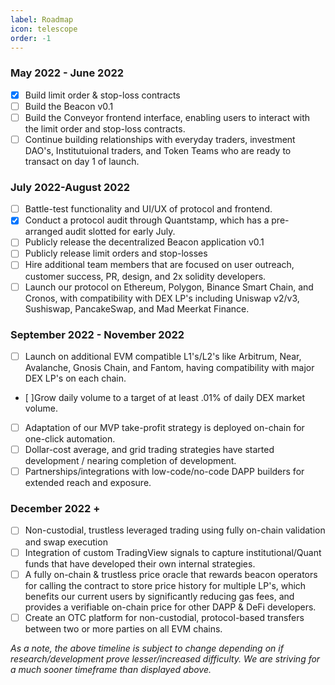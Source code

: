 ```yaml
---
label: Roadmap
icon: telescope
order: -1
---
```

### May 2022 - June 2022

- [x] Build limit order & stop-loss contracts
- [ ] Build the Beacon v0.1
- [ ] Build the Conveyor frontend interface, enabling users to interact with the limit order and stop-loss contracts.
- [ ] Continue building relationships with everyday traders, investment DAO's, Institutuional traders, and Token Teams who are ready to transact on day 1 of launch.

### July 2022-August 2022
- [ ] Battle-test functionality and UI/UX of protocol and frontend.
- [x] Conduct a protocol audit through Quantstamp, which has a pre-arranged audit slotted for early July.
- [ ] Publicly release the decentralized Beacon application v0.1
- [ ] Publicly release limit orders and stop-losses
- [ ] Hire additional team members that are focused on user outreach, customer success, PR, design, and 2x solidity developers. 
- [ ] Launch our protocol on Ethereum, Polygon, Binance Smart Chain, and Cronos, with compatibility with DEX LP's including Uniswap v2/v3, Sushiswap, PancakeSwap, and Mad Meerkat Finance.

### September 2022 - November 2022
- [ ] Launch on additional EVM compatible L1's/L2's like Arbitrum, Near, Avalanche, Gnosis Chain, and Fantom, having compatibility with major DEX LP's on each chain. 
- [ ]Grow daily volume to a target of at least .01% of daily DEX market volume. 
- [ ] Adaptation of our MVP take-profit strategy is deployed on-chain for one-click automation.
- [ ] Dollar-cost average, and grid trading strategies have started development / nearing completion of development.
- [ ] Partnerships/integrations with low-code/no-code DAPP builders for extended reach and exposure.

### December 2022 +
- [ ] Non-custodial, trustless leveraged trading using fully on-chain validation and swap execution
- [ ] Integration of custom TradingView signals to capture institutional/Quant funds that have developed their own internal strategies.
- [ ] A fully on-chain & trustless price oracle that rewards beacon operators for calling the contract to store price history for multiple LP's, which benefits our current users by significantly reducing gas fees, and provides a verifiable on-chain price for other DAPP & DeFi developers.
- [ ] Create an OTC platform for non-custodial, protocol-based transfers between two or more parties on all EVM chains.

*As a note, the above timeline is subject to change depending on if research/development prove lesser/increased difficulty. We are striving for a much sooner timeframe than displayed above.*